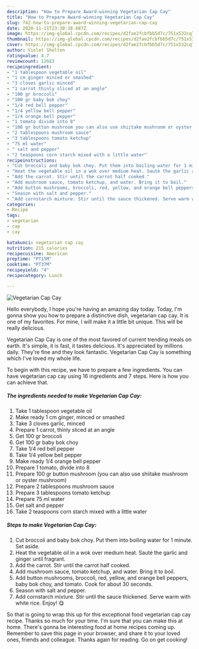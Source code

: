 ```yaml
---
description: "How to Prepare Award-winning Vegetarian Cap Cay"
title: "How to Prepare Award-winning Vegetarian Cap Cay"
slug: 742-how-to-prepare-award-winning-vegetarian-cap-cay
date: 2020-11-11T23:30:38.687Z
image: https://img-global.cpcdn.com/recipes/d2fae2fcbfbb5d7c/751x532cq70/vegetarian-cap-cay-recipe-main-photo.jpg
thumbnail: https://img-global.cpcdn.com/recipes/d2fae2fcbfbb5d7c/751x532cq70/vegetarian-cap-cay-recipe-main-photo.jpg
cover: https://img-global.cpcdn.com/recipes/d2fae2fcbfbb5d7c/751x532cq70/vegetarian-cap-cay-recipe-main-photo.jpg
author: Violet Shelton
ratingvalue: 4.7
reviewcount: 12683
recipeingredient:
- "1 tablespoon vegetable oil"
- "1 cm ginger minced or smashed"
- "3 cloves garlic minced"
- "1 carrot thinly sliced at an angle"
- "100 gr broccoli"
- "100 gr baby bok choy"
- "1/4 red bell pepper"
- "1/4 yellow bell pepper"
- "1/4 orange bell pepper"
- "1 tomato divide into 8"
- "100 gr button mushroom you can also use shiitake mushroom or oyster mushroom"
- "2 tablespoons mushroom sauce"
- "3 tablespoons tomato ketchup"
- "75 ml water"
- " salt and pepper"
- "2 teaspoons corn starch mixed with a little water"
recipeinstructions:
- "Cut broccoli and baby bok choy. Put them into boiling water for 1 minute. Set aside."
- "Heat the vegetable oil in a wok over medium heat. Sauté the garlic and ginger until fragrant."
- "Add the carrot. Stir until the carrot half cooked."
- "Add mushroom sauce, tomato ketchup, and water. Bring it to boil."
- "Add button mushrooms, broccoli, red, yellow, and orange bell peppers, baby bok choy, and tomato. Cook for about 30 seconds."
- "Season with salt and pepper."
- "Add cornstarch mixture. Stir until the sauce thickened. Serve warm with white rice. Enjoy! 😋"
categories:
- Recipe
tags:
- vegetarian
- cap
- cay

katakunci: vegetarian cap cay 
nutrition: 215 calories
recipecuisine: American
preptime: "PT15M"
cooktime: "PT37M"
recipeyield: "4"
recipecategory: Lunch

---
```



![Vegetarian Cap Cay](https://img-global.cpcdn.com/recipes/d2fae2fcbfbb5d7c/751x532cq70/vegetarian-cap-cay-recipe-main-photo.jpg)

Hello everybody, I hope you're having an amazing day today. Today, I'm gonna show you how to prepare a distinctive dish, vegetarian cap cay. It is one of my favorites. For mine, I will make it a little bit unique. This will be really delicious.



Vegetarian Cap Cay is one of the most favored of current trending meals on earth. It's simple, it is fast, it tastes delicious. It's appreciated by millions daily. They're fine and they look fantastic. Vegetarian Cap Cay is something which I've loved my whole life.


To begin with this recipe, we have to prepare a few ingredients. You can have vegetarian cap cay using 16 ingredients and 7 steps. Here is how you can achieve that.

<!--inarticleads1-->

##### The ingredients needed to make Vegetarian Cap Cay:

1. Take 1 tablespoon vegetable oil
1. Make ready 1 cm ginger, minced or smashed
1. Take 3 cloves garlic, minced
1. Prepare 1 carrot, thinly sliced at an angle
1. Get 100 gr broccoli
1. Get 100 gr baby bok choy
1. Take 1/4 red bell pepper
1. Take 1/4 yellow bell pepper
1. Make ready 1/4 orange bell pepper
1. Prepare 1 tomato, divide into 8
1. Prepare 100 gr button mushroom (you can also use shiitake mushroom or oyster mushroom)
1. Prepare 2 tablespoons mushroom sauce
1. Prepare 3 tablespoons tomato ketchup
1. Prepare 75 ml water
1. Get  salt and pepper
1. Take 2 teaspoons corn starch mixed with a little water




<!--inarticleads2-->

##### Steps to make Vegetarian Cap Cay:

1. Cut broccoli and baby bok choy. Put them into boiling water for 1 minute. Set aside.
1. Heat the vegetable oil in a wok over medium heat. Sauté the garlic and ginger until fragrant.
1. Add the carrot. Stir until the carrot half cooked.
1. Add mushroom sauce, tomato ketchup, and water. Bring it to boil.
1. Add button mushrooms, broccoli, red, yellow, and orange bell peppers, baby bok choy, and tomato. Cook for about 30 seconds.
1. Season with salt and pepper.
1. Add cornstarch mixture. Stir until the sauce thickened. Serve warm with white rice. Enjoy! 😋




So that is going to wrap this up for this exceptional food vegetarian cap cay recipe. Thanks so much for your time. I'm sure that you can make this at home. There's gonna be interesting food at home recipes coming up. Remember to save this page in your browser, and share it to your loved ones, friends and colleague. Thanks again for reading. Go on get cooking!
